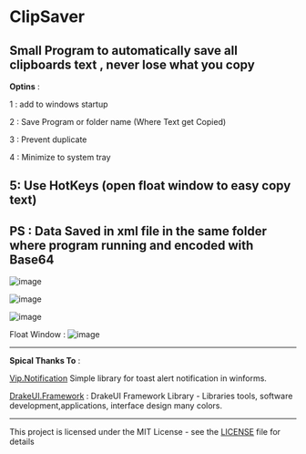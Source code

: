 # ClipSaver
Small Program to automatically save all clipboards text , never lose what you copy
----------------------------
**Optins** : 

1 : add to windows startup

2 : Save Program or folder name (Where Text get Copied)

3 : Prevent duplicate

4 : Minimize to system tray

5: Use HotKeys (open float window to easy copy text)
----------------------------
PS : Data Saved in xml file 
in the same folder where program running
and encoded with Base64
-----------------------------

![image](https://user-images.githubusercontent.com/54191699/152693966-2cc7e734-b1b3-4961-b45f-712ff8607eb5.png)

![image](https://user-images.githubusercontent.com/54191699/152693983-027ece8c-528d-400d-aca0-dd7731cdb6a4.png)

![image](https://user-images.githubusercontent.com/54191699/152693992-e77ec7d0-49e0-4c26-b4c5-6446f449727c.png)

Float Window :
![image](https://user-images.githubusercontent.com/54191699/153855192-6d37a3fa-4e13-4404-8b67-04eaaf696552.png)


---------------
**Spical Thanks To** :

[Vip.Notification](https://github.com/leandrovip/Vip.Notification) 
Simple library for toast alert notification in winforms.

[DrakeUI.Framework](https://github.com/drakelam/DrakeUI-Framework/) : 
DrakeUI Framework Library - Libraries tools, software development,applications, interface design many colors.

-------
This project is licensed under the MIT License - see the [LICENSE](/LICENSE) file for details
